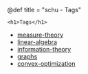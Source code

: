 @def title = "schu - Tags"

~~~
<h1>Tags</h1>
~~~

- [measure-theory](tag/measure-theory)
- [linear-algebra](tag/linear-algebra)
- [information-theory](tag/information-theory)
- [graphs](tag/graphs)
- [convex-optimization](tag/convex-optimization)

